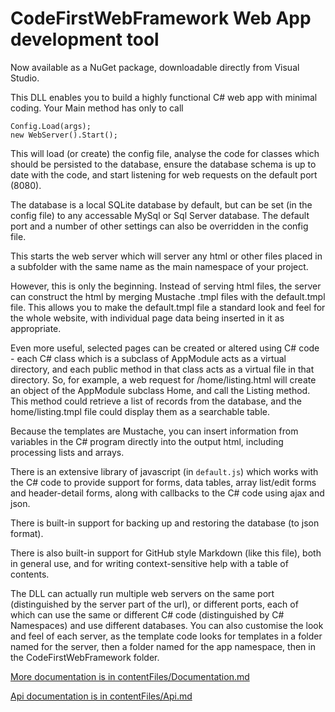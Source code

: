 # CodeFirstWebFramework Web App development tool

Now available as a NuGet package, downloadable directly from Visual Studio.

This DLL enables you to build a highly functional C# web app with minimal coding. Your Main method has only to call

    Config.Load(args);
    new WebServer().Start();

This will load (or create) the config file, analyse the code for classes which should be persisted to the database, ensure the database schema is up to date with the code, and start listening for web requests on the default port (8080).

The database is a local SQLite database by default, but can be set (in the config file) to any accessable MySql or Sql Server database. The default port and a number of other settings can also be overridden in the config file.

This starts the web server which will server any html or other files placed in a subfolder with the same name as the main namespace of your project.

However, this is only the beginning. Instead of serving html files, the server can construct the html by merging Mustache .tmpl files with the default.tmpl file. This allows you to make the default.tmpl file a standard look and feel for the whole website, with individual page data being inserted in it as appropriate.

Even more useful, selected pages can be created or altered using C# code - each C# class which is a subclass of AppModule acts as a virtual directory, and each public method in that class acts as a virtual file in that directory. So, for example, a web request for /home/listing.html will create an object of the AppModule subclass Home, and call the Listing method. This method could retrieve a list of records from the database, and the home/listing.tmpl file could display them as a searchable table.

Because the templates are Mustache, you can insert information from variables in the C# program directly into the output html, including processing lists and arrays.

There is an extensive library of javascript (in `default.js`) which works with the C# code to provide support for forms, data tables, array list/edit forms and header-detail forms, along with callbacks to the C# code using ajax and json.

There is built-in support for backing up and restoring the database (to json format).

There is also built-in support for GitHub style Markdown (like this file), both in general use, and for writing context-sensitive help with a table of contents.

The DLL can actually run multiple web servers on the same port (distinguished by the server part of the url), or different ports, each of which can use the same or different C# code (distinguished by C# Namespaces) and use different databases. You can also customise the look and feel of each server, as the template code looks for templates in a folder named for the server, then a folder named for the app namespace, then in the CodeFirstWebFramework folder.

[More documentation is in contentFiles/Documentation.md](contentFiles/Documentation.md)

[Api documentation is in contentFiles/Api.md](contentFiles/Api.md)